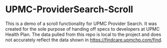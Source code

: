 # UPMC-ProviderSearch-Scroll
This is a demo of a scroll functionality for UPMC Provider Search. It was created for the sole purpose of handing off specs to developers at UPMC Health Plan. The data pulled from this repo is local to the project and does not accurately reflect the data shown in https://findcare.upmchp.com/find. 
